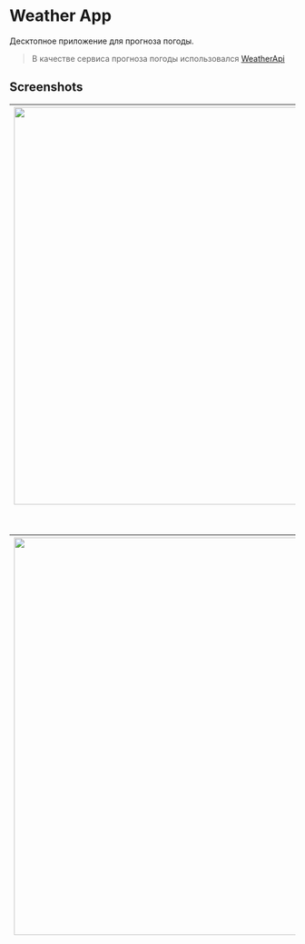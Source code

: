 # Weather App
Десктопное приложение для прогноза погоды.

> В качестве сервиса прогноза погоды использовался [WeatherApi](https://www.weatherapi.com/)

## Screenshots
<div align="center">
  
| <img src="https://github.com/jkhamroev/weather-app-compose-desktop/assets/55449509/9c0a8703-4cb4-4776-8f4d-3c638b1757cd" width="700"/> |
| :---: |
  
<br/>
  
| <img src="https://github.com/jkhamroev/weather-app-compose-desktop/assets/55449509/538ab35b-86df-43ca-828c-c66ebe66db64" width="700"/> |
| :---: |
  
</div>
